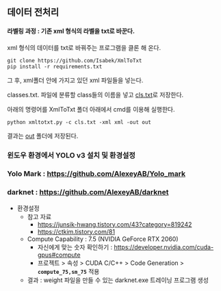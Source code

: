 ## 데이터 전처리

#### 라벨링 과정 : 기존 xml 형식의 라벨을 txt로 바꾼다.

xml 형식의 데이터를 txt로 바꿔주는 프로그램을 클론 해 온다.

```
git clone https://github.com/Isabek/XmlToTxt
pip install -r requirements.txt
```

그 후, xml폴더 안에 가지고 있던 xml 파일들을 넣는다.

classes.txt. 파일에 분류할 class들의 이름을 넣고 [cls.txt](https://lab.ssafy.com/s05-ai-speech/S05P21A603/-/blob/develop/AI/%EC%86%8C%EC%8A%A4%EB%8D%B0%EC%9D%B4%ED%84%B0/classes.txt)로 저장한다. 

아래의 명령어를 XmlToTxt 폴더 아래에서 cmd를 이용해 실행한다.

```
python xmltotxt.py -c cls.txt -xml xml -out out
```

결과는 [out](https://lab.ssafy.com/s05-ai-speech/S05P21A603/-/blob/develop/AI/%EC%86%8C%EC%8A%A4%EB%8D%B0%EC%9D%B4%ED%84%B0/label.zip) 폴더에 저장된다.





### 윈도우 환경에서 YOLO v3 설치 및 환경설정

### Yolo Mark : https://github.com/AlexeyAB/Yolo_mark

### darknet : https://github.com/AlexeyAB/darknet

- 환경설정
  - 참고 자료
    - https://junsik-hwang.tistory.com/43?category=819242
    - https://ctkim.tistory.com/81
  - Compute Capability : 7.5 (NVIDIA GeForce RTX 2060)
    - 자신에게 맞는 숫자 확인하기 : https://developer.nvidia.com/cuda-gpus#compute
    - 프로젝트 > 속성 > CUDA C/C++ > Code Generation > **`compute_75,sm_75`** 적용
  - 결과 : weight 파일을 만들 수 있는 darknet.exe 트레이닝 프로그램 생성
